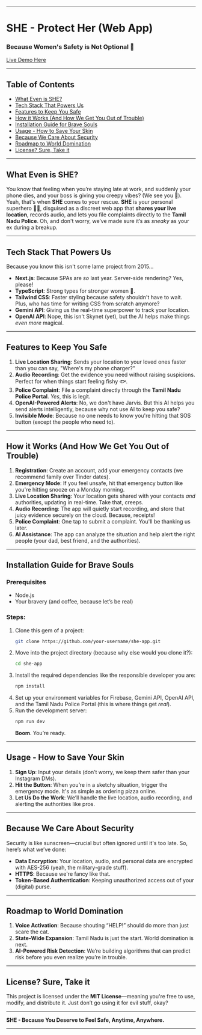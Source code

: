 
---

# SHE - Protect Her (Web App)

### Because Women's Safety is Not Optional 💪

[Live Demo Here](https://she-protect-her.vercel.app/)

---

## Table of Contents

- [What Even is SHE?](#what-even-is-she)
- [Tech Stack That Powers Us](#tech-stack-that-powers-us)
- [Features to Keep You Safe](#features-to-keep-you-safe)
- [How it Works (And How We Get You Out of Trouble)](#how-it-works-and-how-we-get-you-out-of-trouble)
- [Installation Guide for Brave Souls](#installation-guide-for-brave-souls)
- [Usage - How to Save Your Skin](#usage---how-to-save-your-skin)
- [Because We Care About Security](#because-we-care-about-security)
- [Roadmap to World Domination](#roadmap-to-world-domination)
- [License? Sure, Take it](#license-sure-take-it)

---

## What Even is SHE?

You know that feeling when you’re staying late at work, and suddenly your phone dies, and your boss is giving you creepy vibes? (We see you 👀). Yeah, that's when **SHE** comes to your rescue. **SHE** is your personal superhero 🦸‍♀️, disguised as a discreet web app that **shares your live location**, records audio, and lets you file complaints directly to the **Tamil Nadu Police**. Oh, and don't worry, we’ve made sure it’s as *sneaky* as your ex during a breakup.

---

## Tech Stack That Powers Us

Because you know this isn't some lame project from 2015...

- **Next.js**: Because SPAs are *so* last year. Server-side rendering? Yes, please!
- **TypeScript**: Strong types for stronger women 💪.
- **Tailwind CSS**: Faster styling because safety shouldn't have to wait. Plus, who has time for writing CSS from scratch anymore?
- **Gemini API**: Giving us the real-time superpower to track your location.
- **OpenAI API**: Nope, this isn't Skynet (yet), but the AI helps make things *even more* magical.

---

## Features to Keep You Safe

1. **Live Location Sharing**: Sends your location to your loved ones faster than you can say, "Where's my phone charger?"
2. **Audio Recording**: Get the evidence you need without raising suspicions. Perfect for when things start feeling fishy 🐟.
3. **Police Complaint**: File a complaint directly through the **Tamil Nadu Police Portal**. *Yes*, this is legit.
4. **OpenAI-Powered Alerts**: No, we don't have Jarvis. But this AI helps you send alerts intelligently, because why not use AI to keep you safe?
5. **Invisible Mode**: Because no one needs to know you're hitting that SOS button (except the people who need to).

---

## How it Works (And How We Get You Out of Trouble)

1. **Registration**: Create an account, add your emergency contacts (we recommend family over Tinder dates).
2. **Emergency Mode**: If you feel unsafe, hit that emergency button like you're hitting snooze on a Monday morning.
3. **Live Location Sharing**: Your location gets shared with your contacts *and* authorities, updating in real-time. Take that, creeps.
4. **Audio Recording**: The app will quietly start recording, and store that juicy evidence securely on the cloud. Because, receipts!
5. **Police Complaint**: One tap to submit a complaint. You'll be thanking us later.
6. **AI Assistance**: The app can analyze the situation and help alert the right people (your dad, best friend, and the authorities).

---

## Installation Guide for Brave Souls

### Prerequisites

- Node.js
- Your bravery (and coffee, because let’s be real)

### Steps:

1. Clone this gem of a project:
   ```bash
   git clone https://github.com/your-username/she-app.git
   ```
2. Move into the project directory (because why else would you clone it?):
   ```bash
   cd she-app
   ```
3. Install the required dependencies like the responsible developer you are:
   ```bash
   npm install
   ```
4. Set up your environment variables for Firebase, Gemini API, OpenAI API, and the Tamil Nadu Police Portal (this is where things get *real*).
5. Run the development server:
   ```bash
   npm run dev
   ```
   **Boom**. You’re ready.

---

## Usage - How to Save Your Skin

1. **Sign Up**: Input your details (don’t worry, we keep them safer than your Instagram DMs).
2. **Hit the Button**: When you’re in a sketchy situation, trigger the emergency mode. It's as simple as ordering pizza online.
3. **Let Us Do the Work**: We’ll handle the live location, audio recording, and alerting the authorities like pros.

---

## Because We Care About Security

Security is like sunscreen—crucial but often ignored until it's too late. So, here’s what we’ve done:

- **Data Encryption**: Your location, audio, and personal data are encrypted with AES-256 (yeah, the military-grade stuff).
- **HTTPS**: Because we're fancy like that.
- **Token-Based Authentication**: Keeping unauthorized access out of your (digital) purse.

---

## Roadmap to World Domination

1. **Voice Activation**: Because shouting “HELP!” should do more than just scare the cat.
2. **State-Wide Expansion**: Tamil Nadu is just the start. World domination is next.
3. **AI-Powered Risk Detection**: We’re building algorithms that can predict risk before you even realize you’re in trouble.

---

## License? Sure, Take it

This project is licensed under the **MIT License**—meaning you're free to use, modify, and distribute it. Just don’t go using it for evil stuff, okay?

---

**SHE - Because You Deserve to Feel Safe, Anytime, Anywhere.**

--- 
